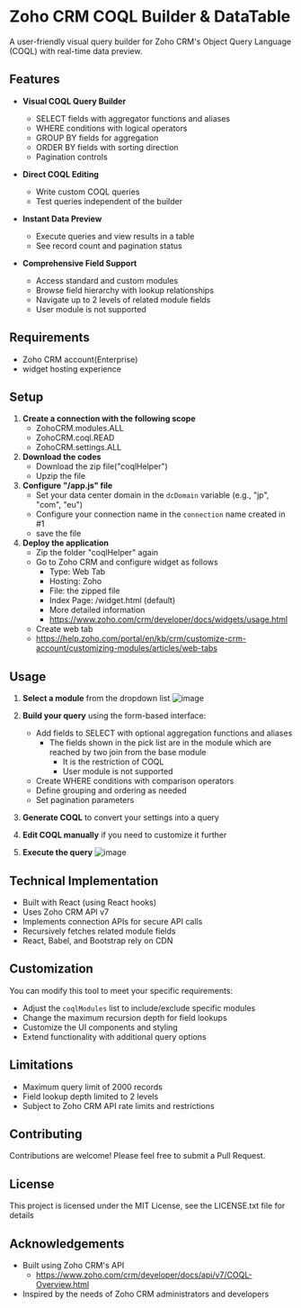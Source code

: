 # Zoho CRM COQL Builder & DataTable

A user-friendly visual query builder for Zoho CRM's Object Query Language (COQL) with real-time data preview.


## Features

- **Visual COQL Query Builder**
  - SELECT fields with aggregator functions and aliases
  - WHERE conditions with logical operators
  - GROUP BY fields for aggregation
  - ORDER BY fields with sorting direction
  - Pagination controls
  
- **Direct COQL Editing**
  - Write custom COQL queries
  - Test queries independent of the builder
  
- **Instant Data Preview**
  - Execute queries and view results in a table
  - See record count and pagination status
  
- **Comprehensive Field Support**
  - Access standard and custom modules
  - Browse field hierarchy with lookup relationships
  - Navigate up to 2 levels of related module fields
  - User module is not supported

## Requirements

- Zoho CRM account(Enterprise)
- widget hosting experience

## Setup

1. **Create a connection with the following scope**
   - ZohoCRM.modules.ALL
   - ZohoCRM.coql.READ
   - ZohoCRM.settings.ALL
2. **Download the codes**
   - Download the zip file("coqlHelper")
   - Upzip the file
3. **Configure "/app.js" file**
   - Set your data center domain in the `dcDomain` variable (e.g., "jp", "com", "eu")
   - Configure your connection name in the `connection` name created in #1
   - save the file
4. **Deploy the application**
   - Zip the folder "coqlHelper" again
   - Go to Zoho CRM and configure widget as follows
     -  Type: Web Tab
     -  Hosting: Zoho
     -  File: the zipped file
     -  Index Page: /widget.html (default)
     -  More detailed information
       - https://www.zoho.com/crm/developer/docs/widgets/usage.html
   -  Create web tab
     -  https://help.zoho.com/portal/en/kb/crm/customize-crm-account/customizing-modules/articles/web-tabs

## Usage

1. **Select a module** from the dropdown list
![image](https://github.com/user-attachments/assets/cf1c5364-358c-4f72-b7bd-60fa5f391ec2)

2. **Build your query** using the form-based interface:
   - Add fields to SELECT with optional aggregation functions and aliases
     - The fields shown in the pick list are in the module which are reached by two join from the base module
       - It is the restriction of COQL
       - User module is not supported
   - Create WHERE conditions with comparison operators
   - Define grouping and ordering as needed
   - Set pagination parameters
3. **Generate COQL** to convert your settings into a query
4. **Edit COQL manually** if you need to customize it further
5. **Execute the query**
![image](https://github.com/user-attachments/assets/2dab4da8-677a-4dc6-920c-f1b34a7eba11)


## Technical Implementation

- Built with React (using React hooks)
- Uses Zoho CRM API v7
- Implements connection APIs for secure API calls
- Recursively fetches related module fields
- React, Babel, and Bootstrap rely on CDN

## Customization

You can modify this tool to meet your specific requirements:

- Adjust the `coqlModules` list to include/exclude specific modules
- Change the maximum recursion depth for field lookups
- Customize the UI components and styling
- Extend functionality with additional query options

## Limitations

- Maximum query limit of 2000 records
- Field lookup depth limited to 2 levels
- Subject to Zoho CRM API rate limits and restrictions

## Contributing

Contributions are welcome! Please feel free to submit a Pull Request.

## License

This project is licensed under the MIT License, see the LICENSE.txt file for details

## Acknowledgements

- Built using Zoho CRM's API
  - https://www.zoho.com/crm/developer/docs/api/v7/COQL-Overview.html
- Inspired by the needs of Zoho CRM administrators and developers

